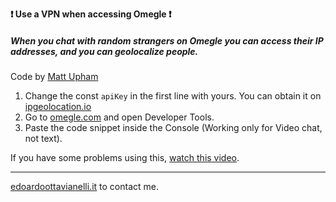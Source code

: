**❗ Use a VPN when accessing Omegle ❗**

##### When you chat with random strangers on Omegle you can access their IP addresses, and you can geolocalize people.

Code by [Matt Upham](https://mattupham.com/)

1. Change the const `apiKey` in the first line with yours. You can obtain it on [ipgeolocation.io](https://ipgeolocation.io/)
2. Go to [omegle.com](https://www.omegle.com/) and open Developer Tools.
3. Paste the code snippet inside the Console (Working only for Video chat, not text).

If you have some problems using this, [watch this video](https://www.youtube.com/watch?v=fN9cWpY5zUc).

--------

[edoardoottavianelli.it](https://www.edoardoottavianelli.it/) to contact me.
